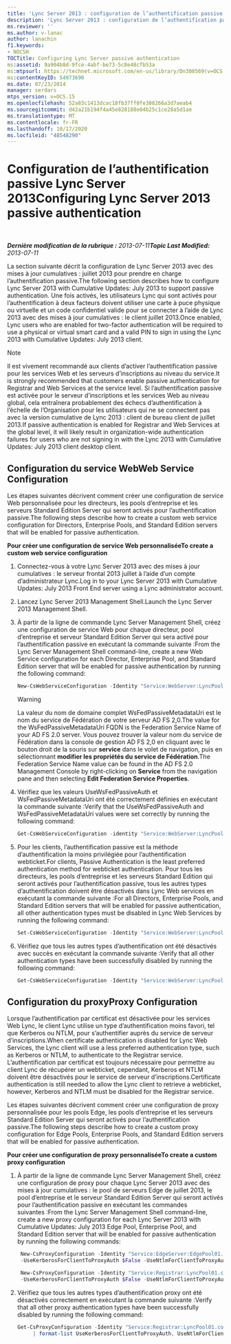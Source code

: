 ```yaml
---
title: 'Lync Server 2013 : configuration de l’authentification passive'
description: 'Lync Server 2013 : configuration de l’authentification passive.'
ms.reviewer: ''
ms.author: v-lanac
author: lanachin
f1.keywords:
- NOCSH
TOCTitle: Configuring Lync Server passive authentication
ms:assetid: 9a904b8d-9fce-4abf-be73-5c8e48cfb53a
ms:mtpsurl: https://technet.microsoft.com/en-us/library/Dn308569(v=OCS.15)
ms:contentKeyID: 54973690
ms.date: 07/23/2014
manager: serdars
mtps_version: v=OCS.15
ms.openlocfilehash: 52a83c1413dcac18fb37ff0fe308266a3d7aeab4
ms.sourcegitcommit: d42a21b194f4a45e828188e04b25c1ce28a5d1ae
ms.translationtype: MT
ms.contentlocale: fr-FR
ms.lasthandoff: 10/17/2020
ms.locfileid: "48548290"
---
```

# <a name="configuring-lync-server-2013-passive-authentication"></a><span data-ttu-id="364f7-103">Configuration de l’authentification passive Lync Server 2013</span><span class="sxs-lookup"><span data-stu-id="364f7-103">Configuring Lync Server 2013 passive authentication</span></span>

<div data-xmlns="http://www.w3.org/1999/xhtml">

<div class="topic" data-xmlns="http://www.w3.org/1999/xhtml" data-msxsl="urn:schemas-microsoft-com:xslt" data-cs="https://msdn.microsoft.com/">

<div data-asp="https://msdn2.microsoft.com/asp">



</div>

<div id="mainSection">

<div id="mainBody">

<span> </span>

<span data-ttu-id="364f7-104">_**Dernière modification de la rubrique :** 2013-07-11_</span><span class="sxs-lookup"><span data-stu-id="364f7-104">_**Topic Last Modified:** 2013-07-11_</span></span>

<span data-ttu-id="364f7-105">La section suivante décrit la configuration de Lync Server 2013 avec des mises à jour cumulatives : juillet 2013 pour prendre en charge l’authentification passive.</span><span class="sxs-lookup"><span data-stu-id="364f7-105">The following section describes how to configure Lync Server 2013 with Cumulative Updates: July 2013 to support passive authentication.</span></span> <span data-ttu-id="364f7-106">Une fois activés, les utilisateurs Lync qui sont activés pour l’authentification à deux facteurs doivent utiliser une carte à puce physique ou virtuelle et un code confidentiel valide pour se connecter à l’aide de Lync 2013 avec des mises à jour cumulatives : le client juillet 2013.</span><span class="sxs-lookup"><span data-stu-id="364f7-106">Once enabled, Lync users who are enabled for two-factor authentication will be required to use a physical or virtual smart card and a valid PIN to sign in using the Lync 2013 with Cumulative Updates: July 2013 client.</span></span>

<div class="">


> [!NOTE]  
> <span data-ttu-id="364f7-107">Il est vivement recommandé aux clients d’activer l’authentification passive pour les services Web et les serveurs d’inscriptions au niveau du service.</span><span class="sxs-lookup"><span data-stu-id="364f7-107">It is strongly recommended that customers enable passive authentication for Registrar and Web Services at the service level.</span></span> <span data-ttu-id="364f7-108">Si l’authentification passive est activée pour le serveur d’inscriptions et les services Web au niveau global, cela entraînera probablement des échecs d’authentification à l’échelle de l’Organisation pour les utilisateurs qui ne se connectent pas avec la version cumulative de Lync 2013 : client de bureau client de juillet 2013.</span><span class="sxs-lookup"><span data-stu-id="364f7-108">If passive authentication is enabled for Registrar and Web Services at the global level, it will likely result in organization-wide authentication failures for users who are not signing in with the Lync 2013 with Cumulative Updates: July 2013 client desktop client.</span></span>



</div>

<div>

## <a name="web-service-configuration"></a><span data-ttu-id="364f7-109">Configuration du service Web</span><span class="sxs-lookup"><span data-stu-id="364f7-109">Web Service Configuration</span></span>

<span data-ttu-id="364f7-110">Les étapes suivantes décrivent comment créer une configuration de service Web personnalisée pour les directeurs, les pools d’entreprise et les serveurs Standard Edition Server qui seront activés pour l’authentification passive.</span><span class="sxs-lookup"><span data-stu-id="364f7-110">The following steps describe how to create a custom web service configuration for Directors, Enterprise Pools, and Standard Edition servers that will be enabled for passive authentication.</span></span>

<span data-ttu-id="364f7-111">**Pour créer une configuration de service Web personnalisée**</span><span class="sxs-lookup"><span data-stu-id="364f7-111">**To create a custom web service configuration**</span></span>

1.  <span data-ttu-id="364f7-112">Connectez-vous à votre Lync Server 2013 avec des mises à jour cumulatives : le serveur frontal 2013 juillet à l’aide d’un compte d’administrateur Lync.</span><span class="sxs-lookup"><span data-stu-id="364f7-112">Log in to your Lync Server 2013 with Cumulative Updates: July 2013 Front End server using a Lync administrator account.</span></span>

2.  <span data-ttu-id="364f7-113">Lancez Lync Server 2013 Management Shell.</span><span class="sxs-lookup"><span data-stu-id="364f7-113">Launch the Lync Server 2013 Management Shell.</span></span>

3.  <span data-ttu-id="364f7-114">À partir de la ligne de commande Lync Server Management Shell, créez une configuration de service Web pour chaque directeur, pool d’entreprise et serveur Standard Edition Server qui sera activé pour l’authentification passive en exécutant la commande suivante :</span><span class="sxs-lookup"><span data-stu-id="364f7-114">From the Lync Server Management Shell command-line, create a new Web Service configuration for each Director, Enterprise Pool, and Standard Edition server that will be enabled for passive authentication by running the following command:</span></span>
    ```powershell
    New-CsWebServiceConfiguration -Identity "Service:WebServer:LyncPool01.contoso.com" -UseWsFedPassiveAuth $true -WsFedPassiveMetadataUri https://dc.contoso.com/federationmetadata/2007-06/federationmetadata.xml
    ```

    <div class="">
    

    > [!WARNING]  
    > <span data-ttu-id="364f7-115">La valeur du nom de domaine complet WsFedPassiveMetadataUri est le nom du service de Fédération de votre serveur AD FS 2,0.</span><span class="sxs-lookup"><span data-stu-id="364f7-115">The value for the WsFedPassiveMetadataUri FQDN is the Federation Service Name of your AD FS 2.0 server.</span></span> <span data-ttu-id="364f7-116">Vous pouvez trouver la valeur nom du service de Fédération dans la console de gestion AD FS 2,0 en cliquant avec le bouton droit de la souris sur <STRONG>service</STRONG> dans le volet de navigation, puis en sélectionnant <STRONG>modifier les propriétés du service de Fédération</STRONG>.</span><span class="sxs-lookup"><span data-stu-id="364f7-116">The Federation Service Name value can be found in the AD FS 2.0 Management Console by right-clicking on <STRONG>Service</STRONG> from the navigation pane and then selecting <STRONG>Edit Federation Service Properties</STRONG>.</span></span>

    
    </div>

4.  <span data-ttu-id="364f7-117">Vérifiez que les valeurs UseWsFedPassiveAuth et WsFedPassiveMetadataUri ont été correctement définies en exécutant la commande suivante :</span><span class="sxs-lookup"><span data-stu-id="364f7-117">Verify that the UseWsFedPassiveAuth and WsFedPassiveMetadataUri values were set correctly by running the following command:</span></span>
     ```powershell
     Get-CsWebServiceConfiguration -identity "Service:WebServer:LyncPool01.contoso.com" | format-list UseWsFedPassiveAuth, WsFedPassiveMetadataUri
     ```
5.  <span data-ttu-id="364f7-118">Pour les clients, l’authentification passive est la méthode d’authentification la moins privilégiée pour l’authentification webticket.</span><span class="sxs-lookup"><span data-stu-id="364f7-118">For clients, Passive Authentication is the least preferred authentication method for webticket authentication.</span></span> <span data-ttu-id="364f7-119">Pour tous les directeurs, les pools d’entreprise et les serveurs Standard Edition qui seront activés pour l’authentification passive, tous les autres types d’authentification doivent être désactivés dans Lync Web services en exécutant la commande suivante :</span><span class="sxs-lookup"><span data-stu-id="364f7-119">For all Directors, Enterprise Pools, and Standard Edition servers that will be enabled for passive authentication, all other authentication types must be disabled in Lync Web Services by running the following command:</span></span>
    ```powershell
    Set-CsWebServiceConfiguration -Identity "Service:WebServer:LyncPool01.contoso.com" -UseCertificateAuth $false -UsePinAuth $false -UseWindowsAuth NONE
     ```
6.  <span data-ttu-id="364f7-120">Vérifiez que tous les autres types d’authentification ont été désactivés avec succès en exécutant la commande suivante :</span><span class="sxs-lookup"><span data-stu-id="364f7-120">Verify that all other authentication types have been successfully disabled by running the following command:</span></span>
    ```powershell
    Get-CsWebServiceConfiguration -Identity "Service:WebServer:LyncPool01.contoso.com" | format-list UseCertificateAuth, UsePinAuth, UseWindowsAuth
     ```
</div>

<div>

## <a name="proxy-configuration"></a><span data-ttu-id="364f7-121">Configuration du proxy</span><span class="sxs-lookup"><span data-stu-id="364f7-121">Proxy Configuration</span></span>

<span data-ttu-id="364f7-122">Lorsque l’authentification par certificat est désactivée pour les services Web Lync, le client Lync utilise un type d’authentification moins favori, tel que Kerberos ou NTLM, pour s’authentifier auprès du service de serveur d’inscriptions.</span><span class="sxs-lookup"><span data-stu-id="364f7-122">When certificate authentication is disabled for Lync Web Services, the Lync client will use a less preferred authentication type, such as Kerberos or NTLM, to authenticate to the Registrar service.</span></span> <span data-ttu-id="364f7-123">L’authentification par certificat est toujours nécessaire pour permettre au client Lync de récupérer un webticket, cependant, Kerberos et NTLM doivent être désactivés pour le service de serveur d’inscriptions.</span><span class="sxs-lookup"><span data-stu-id="364f7-123">Certificate authentication is still needed to allow the Lync client to retrieve a webticket, however, Kerberos and NTLM must be disabled for the Registrar service.</span></span>

<span data-ttu-id="364f7-124">Les étapes suivantes décrivent comment créer une configuration de proxy personnalisée pour les pools Edge, les pools d’entreprise et les serveurs Standard Edition Server qui seront activés pour l’authentification passive.</span><span class="sxs-lookup"><span data-stu-id="364f7-124">The following steps describe how to create a custom proxy configuration for Edge Pools, Enterprise Pools, and Standard Edition servers that will be enabled for passive authentication.</span></span>

<span data-ttu-id="364f7-125">**Pour créer une configuration de proxy personnalisée**</span><span class="sxs-lookup"><span data-stu-id="364f7-125">**To create a custom proxy configuration**</span></span>

1.  <span data-ttu-id="364f7-126">À partir de la ligne de commande Lync Server Management Shell, créez une configuration de proxy pour chaque Lync Server 2013 avec des mises à jour cumulatives : le pool de serveurs Edge de juillet 2013, le pool d’entreprise et le serveur Standard Edition Server qui seront activés pour l’authentification passive en exécutant les commandes suivantes :</span><span class="sxs-lookup"><span data-stu-id="364f7-126">From the Lync Server Management Shell command-line, create a new proxy configuration for each Lync Server 2013 with Cumulative Updates: July 2013 Edge Pool, Enterprise Pool, and Standard Edition server that will be enabled for passive authentication by running the following commands:</span></span>
    
       ```powershell
        New-CsProxyConfiguration -Identity "Service:EdgeServer:EdgePool01.contoso.com" 
        -UseKerberosForClientToProxyAuth $False -UseNtlmForClientToProxyAuth $False
       ```
    
       ```powershell
        New-CsProxyConfiguration -Identity "Service:Registrar:LyncPool01.contoso.com" 
        -UseKerberosForClientToProxyAuth $False -UseNtlmForClientToProxyAuth $False
       ```

2.  <span data-ttu-id="364f7-127">Vérifiez que tous les autres types d’authentification proxy ont été désactivés correctement en exécutant la commande suivante :</span><span class="sxs-lookup"><span data-stu-id="364f7-127">Verify that all other proxy authentication types have been successfully disabled by running the following command:</span></span>
    ```powershell
    Get-CsProxyConfiguration -Identity "Service:Registrar:LyncPool01.contoso.com"
         | format-list UseKerberosForClientToProxyAuth, UseNtlmForClientToProxyAuth, UseCertifcateForClientToProxyAuth
     ```
</div>

</div>

<span> </span>

</div>

</div>

</div>

